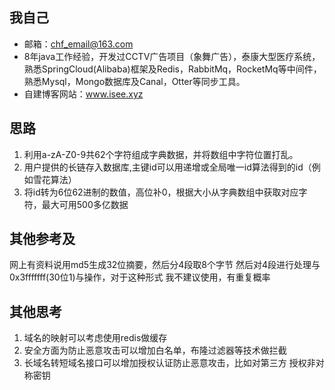 ## 我自己
- 邮箱：chf_email@163.com
- 8年java工作经验，开发过CCTV广告项目（象舞广告），泰康大型医疗系统，熟悉SpringCloud(Alibaba)框架及Redis，RabbitMq，RocketMq等中间件，熟悉Mysql，Mongo数据库及Canal，Otter等同步工具。
- 自建博客网站：www.isee.xyz 

## 思路
1. 利用a-zA-Z0-9共62个字符组成字典数据，并将数组中字符位置打乱。
2. 用户提供的长链存入数据库,主键id可以用递增或全局唯一id算法得到的id（例如雪花算法）
3. 将id转为6位62进制的数值，高位补0，根据大小从字典数组中获取对应字符，最大可用500多亿数据


## 其他参考及
网上有资料说用md5生成32位摘要，然后分4段取8个字节
然后对4段进行处理与0x3fffffff(30位1)与操作，对于这种形式
我不建议使用，有重复概率

## 其他思考
1. 域名的映射可以考虑使用redis做缓存
2. 安全方面为防止恶意攻击可以增加白名单，布隆过滤器等技术做拦截
3. 长域名转短域名接口可以增加授权认证防止恶意攻击，比如对第三方
授权非对称密钥